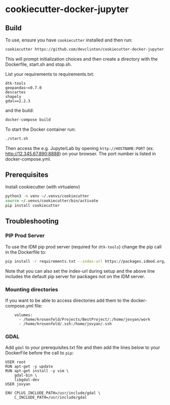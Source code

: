 # cookiecutter-docker-jupyter

## Build
To use, ensure you have `cookiecutter` installed and then run:

```bash
cookiecutter https://github.com/devclinton/cookiecutter-docker-jupyter
```

This will prompt initialization choices and then create a directory with the Dockerfile, start.sh and stop.sh.

List your requirements to requirements.txt:
 
 ```editorconfig
dtk-tools
geopandas~=0.7.0
descartes
shapely
gdal==2.2.3
```
 
 and the build:

```bash
docker-compose build
```

To start the Docker container run:

```bash
./start.sh
```
Then access the e.g. JupyterLab by opening `http://HOSTNAME:PORT` (ex. http://12.345.67.890:8888) on your browser.  The port number is listed in docker-compose.yml.



## Prerequisites

Install cookiecutter (with virtualenv)
```bash
python3 -m venv ~/.venvs/cookiecutter
source ~/.venvs/cookiecutter/bin/activate
pip install cookiecutter
```

## Troubleshooting

### PIP Prod Server
To use the IDM pip prod server (required for `dtk-tools`) change the pip call in the Dockerfile to:

```bash
pip install -r requirements.txt --index-url https://packages.idmod.org/api/pypi/pypi-production/simple --extra-index-url https://pypi.python.org/simple/
```

Note that you can also set the index-url during setup and the above line includes the default pip server for packages not on the IDM server.

### Mounting directories
If you want to be able to access directories add them to the docker-compose.yml file:

```editorconfig
    volumes:
      - /home/krosenfeld/Projects/BestProject/:/home/jovyan/work
      - /home/krosenfeld/.ssh:/home/jovyan/.ssh
```

### GDAL

Add `gdal` to your prerequisites.txt file and then add the lines below to your DockerFile before the call to `pip`:

```editorconfig
USER root
RUN apt-get -y update
RUN apt-get install -y vim \
    gdal-bin \
    libgdal-dev
USER jovyan

ENV CPLUS_INCLUDE_PATH=/usr/include/gdal \
    C_INCLUDE_PATH=/usr/include/gdal
```

